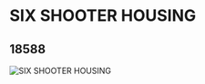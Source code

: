 # SIX SHOOTER HOUSING
## 18588
![SIX SHOOTER HOUSING](https://lc-www-live-s.legocdn.com/media/bricks/5/2/6100096.jpg)
